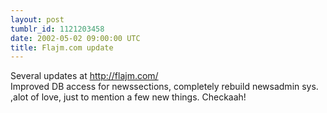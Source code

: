 ```yaml
---
layout: post
tumblr_id: 1121203458  
date: 2002-05-02 09:00:00 UTC
title: Flajm.com update
---
```


Several updates at http://flajm.com/ 
<br/>
Improved DB access for newssections, completely rebuild newsadmin sys. ,alot of love, just to mention a few new things. Checkaah!
